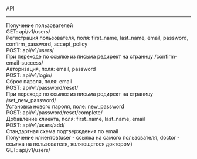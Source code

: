 API

---

Получение пользователей  
GET: api/v1/users/  
Регистрация пользователя, поля: first_name, last_name, email, password, confirm_password, accept_policy  
POST: api/v1/users/  
При переходе по ссылке из письма редирект на страницу /confirm-email-success/  
Авторизация, поля: email, password  
POST: api/v1/login/  
Сброс пароля, поля: email  
POST: api/v1/password/reset/  
При переходе по ссылке из письма редирект на страницу /set_new_password/  
Установка нового пароля, поле: new_password  
POST: api/v1/password/reset/complete/  
Добавление клиента, поля: first_name, last_name, email  
POST: api/v1/users/add/  
Стандартная схема подтверждения по email  
Получение клиентов(user - ссылка на самого пользователя, doctor - ссылка на пользователя, являющегося доктором)  
GET: api/v1/users/